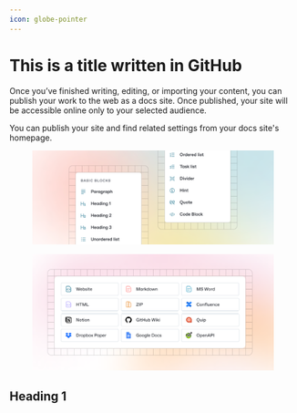 ```yaml
---
icon: globe-pointer
---
```


# This is a title written in GitHub

Once you’ve finished writing, editing, or importing your content, you can publish your work to the web as a docs site. Once published, your site will be accessible online only to your selected audience.

You can publish your site and find related settings from your docs site's homepage.

<figure><img src="images/editor.png" alt=""><figcaption></figcaption></figure>

<figure><img src="images/import.png" alt=""><figcaption></figcaption></figure>

## Heading 1
